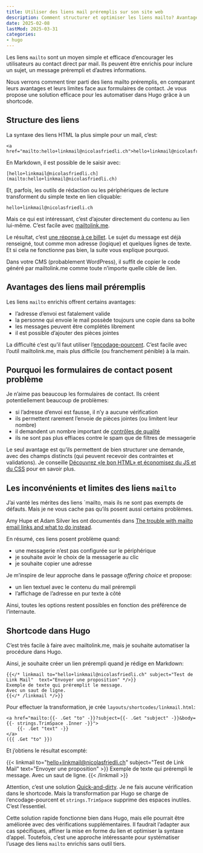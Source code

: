 ```yaml
---
title: Utiliser des liens mail préremplis sur son site web
description: Comment structurer et optimiser les liens mailto? Avantages des emails préremplis, limites des formulaires de contact et implémentation automatisée dans Hugo via un shortcode.
date: 2025-02-08
lastMod: 2025-03-31
categories:
- hugo
---
```


Les liens `mailto` sont un moyen simple et efficace d’encourager les utilisateurs au contact direct par mail.
Ils peuvent être enrichis pour inclure un sujet, un message prérempli et d’autres informations.

Nous verrons comment tirer parti des liens mailto préremplis, en comparant leurs avantages et leurs limites face aux formulaires de contact.
Je vous propose une solution efficace pour les automatiser dans Hugo grâce à un shortcode.

## Structure des liens

La syntaxe des liens HTML la plus simple pour un mail, c’est:

```
<a href="mailto:hello+linkmail@nicolasfriedli.ch">hello+linkmail@nicolasfriedli.ch</a>
```

En Markdown, il est possible de le saisir avec:

```
[hello+linkmail@nicolasfriedli.ch](mailto:hello+linkmail@nicolasfriedli.ch)
```

Et, parfois, les outils de rédaction ou les périphériques de lecture transforment du simple texte en lien cliquable:

```
hello+linkmail@nicolasfriedli.ch
```

Mais ce qui est intéressant, c’est d’ajouter directement du contenu au lien lui-même.
C’est facile avec [mailtolink.me](https://mailtolink.me/).

Le résultat, c’est [une réponse à ce billet](mailto:hello+mailto@nicolasfriedli.ch?subject=Ton%20article%20sur%20LinkMail&body=Je%20viens%20de%20lire%20ton%20billet%20sur%20les%20liens%20mail%20et%20j’ai%20une%20question%20%2F%20une%20remarque%20%2F%20un%20compl%C3%A9ment%20%C3%A0%20apporter.).
Le sujet du message est déjà renseigné, tout comme mon adresse (logique) et quelques lignes de texte.
Et si cela ne fonctionne pas bien, la suite vous explique pourquoi.

Dans votre CMS (probablement WordPress), il suffit de copier le code généré par mailtolink.me comme toute n’importe quelle cible de lien.

## Avantages des liens mail préremplis

Les liens `mailto` enrichis offrent certains avantages:

- l’adresse d’envoi est fatalement valide
- la personne qui envoie le mail possède toujours une copie dans sa boîte
- les messages peuvent être complétés librement
- il est possible d’ajouter des pièces jointes

La difficulté c’est qu’il faut utiliser l’[encodage-pourcent](https://fr.wikipedia.org/wiki/Encodage-pourcent).
C’est facile avec l’outil mailtolink.me, mais plus difficile (ou franchement pénible) à la main.

## Pourquoi les formulaires de contact posent problème

Je n’aime pas beaucoup les formulaires de contact.
Ils créent potentiellement beaucoup de problèmes:

- si l’adresse d’envoi est fausse, il n’y a aucune vérification
- ils permettent rarement l’envoie de pièces jointes (ou limitent leur nombre)
- il demandent un nombre important de [contrôles de qualité](https://checklists.opquast.com/fr/assurance-qualite-web/?theme=formulaires)
- ils ne sont pas plus effiaces contre le spam que de filtres de messagerie

Le seul avantage est qu’ils permettent de bien structurer une demande, avec des champs distincts (qui peuvent recevoir des contraintes et validations).
Je conseille [Découvrez «le bon HTML» et économisez du JS et du CSS](https://www.paris-web.fr/2022/conference/decouvrez-le-bon-html-et-economisez-du-js-et-du-css) pour en savoir plus.

## Les inconvénients et limites des liens `mailto`

J’ai vanté les mérites des liens `mailto, mais ils ne sont pas exempts de défauts.
Mais je ne vous cache pas qu’ils posent aussi certains problèmes.

Amy Hupe et Adam Silver les ont documentés dans [The trouble with mailto email links and what to do instead](https://adamsilver.io/blog/the-trouble-with-mailto-email-links-and-what-to-do-instead/).

En résumé, ces liens posent problème quand:

- une messagerie n’est pas configurée sur le périphérique
- je souhaite avoir le choix de la messagerie au clic
- je souhaite copier une adresse

Je m’inspire de leur approche dans le passage *offering choice* et propose:

- un lien textuel avec le contenu du mail prérempli
- l’affichage de l’adresse en pur texte à côté

Ainsi, toutes les options restent possibles en fonction des préférence de l’internaute.

## Shortcode dans Hugo

C’est très facile à faire avec mailtolink.me, mais je souhaite automatiser la procédure dans Hugo.

Ainsi, je souhaite créer un lien prérempli quand je rédige en Markdown:

```
{{</* linkmail to="hello+linkmail@nicolasfriedli.ch" subject="Test de Link Mail"  text="Envoyer une proposition" */>}}
Exemple de texte qui préremplit le message.
Avec un saut de ligne.
{{</* /linkmail */>}}
```

Pour effectuer la transformation, je crée `layouts/shortcodes/linkmail.html`:

```
<a href="mailto:{{- .Get "to" -}}?subject={{- .Get "subject" -}}&body={{- strings.TrimSpace .Inner -}}">
    {{- .Get "text" -}}
</a>
({{ .Get "to" }})
```

Et j’obtiens le résultat escompté:

{{< linkmail to="hello+linkmail@nicolasfriedli.ch" subject="Test de Link Mail"  text="Envoyer une proposition" >}}
Exemple de texte qui prérempli le message.
Avec un saut de ligne.
{{< /linkmail >}}

Attention, c’est une solution [Quick-and-dirty](https://fr.wikipedia.org/wiki/Quick-and-dirty).
Je ne fais aucune vérification dans le shortcode.
Mais la transformation par Hugo se charge de l’encodage-pourcent et `strings.TrimSpace` supprime des espaces inutiles.
C’est l’essentiel.

Cette solution rapide fonctionne bien dans Hugo, mais elle pourrait être améliorée avec des vérifications supplémentaires.
Il faudrait l’adapter aux cas spécifiques, affiner la mise en forme du lien et optimiser la syntaxe d’appel.
Toutefois, c’est une approche intéressante pour systématiser l’usage des liens `mailto` enrichis sans outil tiers.
